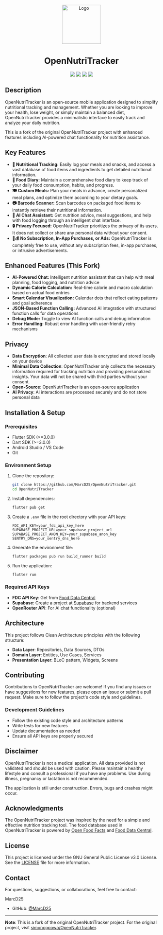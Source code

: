 <p align="center">
  <img alt="Logo" src="assets/icon/ont_logo_square.png" width="128" />
  <h1 align="center">OpenNutriTracker</h1>
</p>

<p align="center">
  <a href="https://opensource.org/licenses/MIT" alt="License">
        <img src="https://img.shields.io/badge/license-GPLv3-blue" /></a>
  <a href="https://github.com/MarcD25/OpenNutriTracker/stargazers" alt="GitHub Stars">
        <img src="https://img.shields.io/github/stars/MarcD25/OpenNutriTracker.svg" /></a>
  <a href="https://github.com/MarcD25/OpenNutriTracker/issues" alt="GitHub Issues">
        <img src="https://img.shields.io/github/issues/MarcD25/OpenNutriTracker.svg" /></a>
  <a href="https://github.com/MarcD25/OpenNutriTracker/pulls" alt="GitHub Pull Requests">
        <img src="https://img.shields.io/github/issues-pr/MarcD25/OpenNutriTracker.svg" /></a>
</p>

## Description
OpenNutriTracker is an open-source mobile application designed to simplify nutritional tracking and management. Whether you are looking to improve your health, lose weight, or simply maintain a balanced diet, OpenNutriTracker provides a minimalistic interface to easily track and analyze your daily nutrition.

This is a fork of the original OpenNutriTracker project with enhanced features including AI-powered chat functionality for nutrition assistance.

## Key Features
- **🍎 Nutritional Tracking:** Easily log your meals and snacks, and access a vast database of food items and ingredients to get detailed nutritional information.
- **📓 Food Diary:** Maintain a comprehensive food diary to keep track of your daily food consumption, habits, and progress.
- **🍽️ Custom Meals:** Plan your meals in advance, create personalized meal plans, and optimize them according to your dietary goals.
- **📷 Barcode Scanner:** Scan barcodes on packaged food items to instantly retrieve their nutritional information.
- **🤖 AI Chat Assistant:** Get nutrition advice, meal suggestions, and help with food logging through an intelligent chat interface.
- **🔒 Privacy Focused:** OpenNutriTracker prioritizes the privacy of its users. It does not collect or share any personal data without your consent.
- **🚫💰 No Subscription, In-App Purchases, or Ads:** OpenNutriTracker is completely free to use, without any subscription fees, in-app purchases, or intrusive advertisements.

## Enhanced Features (This Fork)
- **AI-Powered Chat:** Intelligent nutrition assistant that can help with meal planning, food logging, and nutrition advice
- **Dynamic Calorie Calculation:** Real-time calorie and macro calculation based on actual food entries
- **Smart Calendar Visualization:** Calendar dots that reflect eating patterns and goal adherence
- **JSON-Based Function Calling:** Advanced AI integration with structured function calls for data operations
- **Debug Mode:** Toggle to view AI function calls and debug information
- **Error Handling:** Robust error handling with user-friendly retry mechanisms

## Privacy
- **Data Encryption**: All collected user data is encrypted and stored locally on your device
- **Minimal Data Collection**: OpenNutriTracker only collects the necessary information required for tracking nutrition and providing personalized insights. Your data will not be shared with third parties without your consent.
- **Open-Source**: OpenNutriTracker is an open-source application
- **AI Privacy**: AI interactions are processed securely and do not store personal data

## Installation & Setup

### Prerequisites
- Flutter SDK (>=3.0.0)
- Dart SDK (>=3.0.0)
- Android Studio / VS Code
- Git

### Environment Setup
1. Clone the repository:
   ```bash
   git clone https://github.com/MarcD25/OpenNutriTracker.git
   cd OpenNutriTracker
   ```

2. Install dependencies:
   ```bash
   flutter pub get
   ```

3. Create a `.env` file in the root directory with your API keys:
   ```env
   FDC_API_KEY=your_fdc_api_key_here
   SUPABASE_PROJECT_URL=your_supabase_project_url
   SUPABASE_PROJECT_ANON_KEY=your_supabase_anon_key
   SENTRY_DNS=your_sentry_dns_here
   ```

4. Generate the environment file:
   ```bash
   flutter packages pub run build_runner build
   ```

5. Run the application:
   ```bash
   flutter run
   ```

### Required API Keys
- **FDC API Key**: Get from [Food Data Central](https://fdc.nal.usda.gov/api-key-signup.html)
- **Supabase**: Create a project at [Supabase](https://supabase.com) for backend services
- **OpenRouter API**: For AI chat functionality (optional)

## Architecture
This project follows Clean Architecture principles with the following structure:
- **Data Layer**: Repositories, Data Sources, DTOs
- **Domain Layer**: Entities, Use Cases, Services
- **Presentation Layer**: BLoC pattern, Widgets, Screens

## Contributing
Contributions to OpenNutriTracker are welcome! If you find any issues or have suggestions for new features, please open an issue or submit a pull request. Make sure to follow the project's code style and guidelines.

### Development Guidelines
- Follow the existing code style and architecture patterns
- Write tests for new features
- Update documentation as needed
- Ensure all API keys are properly secured

## Disclaimer
OpenNutriTracker is not a medical application. All data provided is not validated and should be used with caution. Please maintain a healthy lifestyle and consult a professional if you have any problems. Use during illness, pregnancy or lactation is not recommended.

The application is still under construction. Errors, bugs and crashes might occur.

## Acknowledgments
The OpenNutriTracker project was inspired by the need for a simple and effective nutrition tracking tool.
The food database used in OpenNutriTracker is powered by [Open Food Facts](https://world.openfoodfacts.org/) and [Food Data Central](https://fdc.nal.usda.gov/).

## License
This project is licensed under the GNU General Public License v3.0 License. See the [LICENSE](LICENSE) file for more information.

## Contact
For questions, suggestions, or collaborations, feel free to contact:

MarcD25
- GitHub: [@MarcD25](https://github.com/MarcD25)

---

**Note**: This is a fork of the original OpenNutriTracker project. For the original project, visit [simonoppowa/OpenNutriTracker](https://github.com/simonoppowa/OpenNutriTracker).
